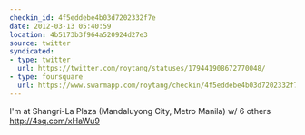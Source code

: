 ```yaml
---
checkin_id: 4f5eddebe4b03d7202332f7e
date: 2012-03-13 05:40:59
location: 4b5173b3f964a520924d27e3
source: twitter
syndicated:
- type: twitter
  url: https://twitter.com/roytang/statuses/179441908672770048/
- type: foursquare
  url: https://www.swarmapp.com/roytang/checkin/4f5eddebe4b03d7202332f7e
---
```


I'm at Shangri-La Plaza (Mandaluyong City, Metro Manila) w/ 6 others http://4sq.com/xHaWu9